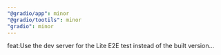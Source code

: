```yaml
---
"@gradio/app": minor
"@gradio/tootils": minor
"gradio": minor
---
```


feat:Use the dev server for the Lite E2E test instead of the built version…
